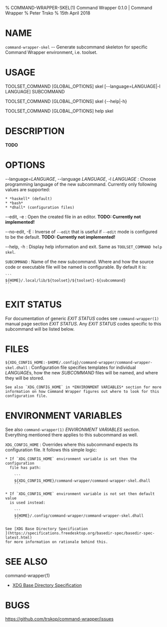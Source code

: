 % COMMAND-WRAPPER-SKEL(1) Command Wrapper 0.1.0 | Command Wrapper
% Peter Trsko
% 15th April 2018


# NAME

`command-wrapper-skel` -- Generate subcommand skeleton for specific
Command Wrapper environment, i.e. toolset.


# USAGE

TOOLSET\_COMMAND \[GLOBAL\_OPTIONS] skel \[\--language=LANGUAGE|-l LANGUAGE] SUBCOMMAND

TOOLSET\_COMMAND \[GLOBAL\_OPTIONS] skel {\--help|-h}

TOOLSET\_COMMAND \[GLOBAL\_OPTIONS] help skel


# DESCRIPTION

**TODO**


# OPTIONS

\--language=*LANGUAGE*, \--language *LANGUAGE*, -l *LANGUAGE*
:   Choose programming language of the new subcommand.  Currently only
    following values are supported:

    * *haskell* (default)
    * *bash*
    * *dhall* (configuration files)

\--edit, -e
:   Open the created file in an editor.  **TODO: Currently not implemented!**

\--no-edit, -E
:   Inverse of `--edit` that is useful if `--edit` mode is configured to be the
    default.  **TODO: Currently not implemented!**

\--help, -h
:   Display help information and exit.  Same as `TOOLSET_COMMAND help skel`.

`SUBCOMMAND`
:   Name of the new subcommand.  Where and how the source code or executable
    file will be named is configurable.  By default it is:

    ```
    ${HOME}/.local/lib/${toolset}/${toolset}-${subcommand}
    ```


# EXIT STATUS

For documentation of generic *EXIT STATUS* codes see `command-wrapper(1)`
manual page section *EXIT STATUS*.  Any *EXIT STATUS* codes specific to this
subcommand will be listed below.


# FILES

`${XDG_CONFIG_HOME:-$HOME/.config}/command-wrapper/command-wrapper-skel.dhall`
:   Configuration file specifies templates for individual *LANGUAGE*s, how the
    new *SUBCOMMAND* files will be named, and where they will be stored.

    See also `XDG_CONFIG_HOME` in *ENVIRONMENT VARIABLES* section for more
    information on how Command Wrapper figures out where to look for this
    configuration file.


# ENVIRONMENT VARIABLES

See also `command-wrapper(1)` *ENVIRONMENT VARIABLES* section.  Everything
mentioned there applies to this subcommand as well.

`XDG_CONFIG_HOME`
:   Overrides where this subcommand expects its configuration file.  It follows
    this simple logic:

    * If `XDG_CONFIG_HOME` environment variable is set then the configuration
      file has path:

        ```
        ${XDG_CONFIG_HOME}/command-wrapper/command-wrapper-skel.dhall
        ```

    * If `XDG_CONFIG_HOME` environment variable is not set then default value
      is used instead:

        ```
        ${HOME}/.config/command-wrapper/command-wrapper-skel.dhall
        ```

    See [XDG Base Directory Specification
    ](https://specifications.freedesktop.org/basedir-spec/basedir-spec-latest.html)
    for more information on rationale behind this.


# SEE ALSO

command-wrapper(1)

* [XDG Base Directory Specification
  ](https://specifications.freedesktop.org/basedir-spec/basedir-spec-latest.html)


# BUGS

<https://github.com/trskop/command-wrapper/issues>
